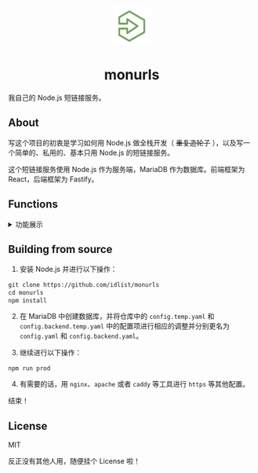 <div align="center">
  <img width="80" src="./frontend/src/assets/monurls_icon.png" alt="logo" />
  <h1>monurls</h1>
</div>

我自己的 Node.js 短链接服务。

## About

写这个项目的初衷是学习如何用 Node.js 做全栈开发（ ~~重复造轮子~~ ），以及写一个简单的、私用的、基本只用 Node.js 的短链接服务。

这个短链接服务使用 Node.js 作为服务端，MariaDB 作为数据库。前端框架为 React，后端框架为 Fastify。

## Functions

<details>
<summary>功能展示</summary>
<br>

- 认证，虽然不怎么安全但聊胜于无，毕竟初衷就是只有自己能新增和管理短链接。

<div align="center">
  <img width="600" src="./doc/login.png" alt="login" />
</div>

- 缩短链接，可以指定短链接和过期时间。

<div align="center">
  <img width="600" src="./doc/shortener.png" alt="shortener" />
</div>

- 短链接管理，可以搜索、删除、重新指定短链接和修改过期时间。

<div align="center">
  <img width="600" src="./doc/manager.png" alt="manager" />
</div>

其他的啥功能都没做，摸了。

</details>

## Building from source

1. 安装 Node.js 并进行以下操作：

```shell
git clone https://github.com/idlist/monurls
cd monurls
npm install
```

2. 在 MariaDB 中创建数据库，并将仓库中的 `config.temp.yaml` 和 `config.backend.temp.yaml` 中的配置项进行相应的调整并分别更名为 `config.yaml` 和 `config.backend.yaml`。

3. 继续进行以下操作：

```shell
npm run prod
```

4. 有需要的话，用 `nginx`、`apache` 或者 `caddy` 等工具进行 `https` 等其他配置。

结束！

## License

MIT

反正没有其他人用，随便挂个 License 啦！
